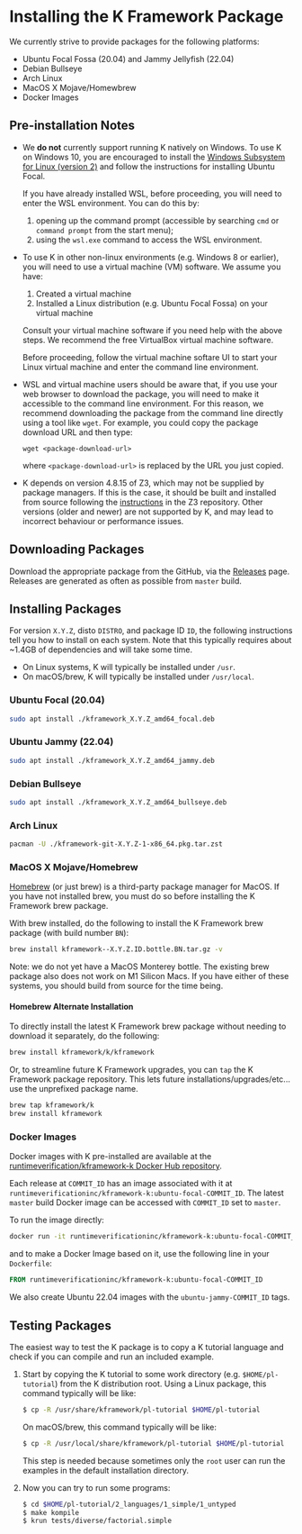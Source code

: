 Installing the K Framework Package
==================================

We currently strive to provide packages for the following platforms:

-   Ubuntu Focal Fossa (20.04) and Jammy Jellyfish (22.04)
-   Debian Bullseye
-   Arch Linux
-   MacOS X Mojave/Homewbrew
-   Docker Images

Pre-installation Notes
----------------------

-   We **do not** currently support running K natively on Windows. To use K on
    Windows 10, you are encouraged to install the
    [Windows Subsystem for Linux (version 2)](https://docs.microsoft.com/en-us/windows/wsl/install-win10)
    and follow the instructions for installing Ubuntu Focal.

    If you have already installed WSL, before proceeding, you will need to
    enter the WSL environment. You can do this by:

    1.  opening up the command prompt (accessible by searching `cmd` or
        `command prompt` from the start menu);
    2.  using the `wsl.exe` command to access the WSL environment.

-   To use K in other non-linux environments (e.g. Windows 8 or earlier),
    you will need to use a virtual machine (VM) software. We assume you have:

    1.  Created a virtual machine
    2.  Installed a Linux distribution (e.g. Ubuntu Focal Fossa) on your
        virtual machine

    Consult your virtual machine software if you need help with the above
    steps. We recommend the free VirtualBox virtual machine software.

    Before proceeding, follow the virtual machine softare UI to start your
    Linux virtual machine and enter the command line environment.

-   WSL and virtual machine users should be aware that, if you use your web
    browser to download the package, you will need to make it accessible to
    the command line environment. For this reason, we recommend downloading the
    package from the command line directly using a tool like `wget`. For
    example, you could copy the package download URL and then type:

    ```
    wget <package-download-url>
    ```

    where `<package-download-url>` is replaced by the URL you just copied.

-   K depends on version 4.8.15 of Z3, which may not be supplied by package
    managers. If this is the case, it should be built and installed from source
    following the
    [instructions](https://github.com/Z3Prover/z3#building-z3-using-cmake) in
    the Z3 repository. Other versions (older and newer) are not supported by K,
    and may lead to incorrect behaviour or performance issues.

Downloading Packages
--------------------

Download the appropriate package from the GitHub, via the
[Releases](https://github.com/runtimeverification/k/releases) page.
Releases are generated as often as possible from `master` build.

Installing Packages
-------------------

For version `X.Y.Z`, disto `DISTRO`, and package ID `ID`, the following
instructions tell you how to install on each system. Note that this typically
requires about ~1.4GB of dependencies and will take some time.

-   On Linux systems, K will typically be installed under `/usr`.
-   On macOS/brew, K will typically be installed under `/usr/local`.

### Ubuntu Focal (20.04)

```sh
sudo apt install ./kframework_X.Y.Z_amd64_focal.deb
```

### Ubuntu Jammy (22.04)

```sh
sudo apt install ./kframework_X.Y.Z_amd64_jammy.deb
```

### Debian Bullseye

```sh
sudo apt install ./kframework_X.Y.Z_amd64_bullseye.deb
```

### Arch Linux

```sh
pacman -U ./kframework-git-X.Y.Z-1-x86_64.pkg.tar.zst
```

### MacOS X Mojave/Homebrew

[Homebrew](https://brew.sh/) (or just brew) is a third-party package manager
for MacOS.
If you have not installed brew, you must do so before installing the K
Framework brew package.

With brew installed, do the following to install the K Framework brew package
(with build number `BN`):

```sh
brew install kframework--X.Y.Z.ID.bottle.BN.tar.gz -v
```

Note: we do not yet have a MacOS Monterey bottle. The existing brew package
also does not work on M1 Silicon Macs. If you have either of these systems,
you should build from source for the time being.

#### Homebrew Alternate Installation

To directly install the latest K Framework brew package without needing to
download it separately, do the following:

```sh
brew install kframework/k/kframework
```

Or, to streamline future K Framework upgrades, you can `tap` the K Framework
package repository. This lets future installations/upgrades/etc... use the
unprefixed package name.

```sh
brew tap kframework/k
brew install kframework
```

### Docker Images

Docker images with K pre-installed are available at the
[runtimeverification/kframework-k Docker Hub repository](https://hub.docker.com/repository/docker/runtimeverificationinc/kframework-k).

Each release at `COMMIT_ID` has an image associated with it at
`runtimeverificationinc/kframework-k:ubuntu-focal-COMMIT_ID`.
The latest `master` build Docker image can be accessed with `COMMIT_ID` set to
`master`.

To run the image directly:

```sh
docker run -it runtimeverificationinc/kframework-k:ubuntu-focal-COMMIT_ID
```

and to make a Docker Image based on it, use the following line in your
`Dockerfile`:

```Dockerfile
FROM runtimeverificationinc/kframework-k:ubuntu-focal-COMMIT_ID
```

We also create Ubuntu 22.04 images with the `ubuntu-jammy-COMMIT_ID` tags.

Testing Packages
----------------

The easiest way to test the K package is to copy a K tutorial language and
check if you can compile and run an included example.

1.  Start by copying the K tutorial to some work directory
    (e.g. `$HOME/pl-tutorial`) from the K distribution root. Using a Linux
    package, this command typically will be like:

    ```sh
    $ cp -R /usr/share/kframework/pl-tutorial $HOME/pl-tutorial
    ```

    On macOS/brew, this command typically will be like:

    ```sh
    $ cp -R /usr/local/share/kframework/pl-tutorial $HOME/pl-tutorial
    ```

    This step is needed because sometimes only the `root` user can run the
    examples in the default installation directory.

2.  Now you can try to run some programs:

    ```sh
    $ cd $HOME/pl-tutorial/2_languages/1_simple/1_untyped
    $ make kompile
    $ krun tests/diverse/factorial.simple
    ```
